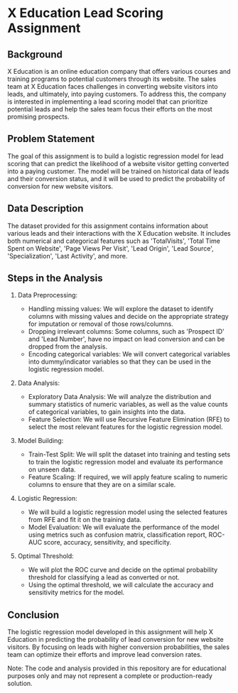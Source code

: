 # X Education Lead Scoring Assignment
## Background
X Education is an online education company that offers various courses and training programs to potential customers through its website. The sales team at X Education faces challenges in converting website visitors into leads, and ultimately, into paying customers. To address this, the company is interested in implementing a lead scoring model that can prioritize potential leads and help the sales team focus their efforts on the most promising prospects.

## Problem Statement
The goal of this assignment is to build a logistic regression model for lead scoring that can predict the likelihood of a website visitor getting converted into a paying customer. The model will be trained on historical data of leads and their conversion status, and it will be used to predict the probability of conversion for new website visitors.

## Data Description
The dataset provided for this assignment contains information about various leads and their interactions with the X Education website. It includes both numerical and categorical features such as 'TotalVisits', 'Total Time Spent on Website', 'Page Views Per Visit', 'Lead Origin', 'Lead Source', 'Specialization', 'Last Activity', and more.

## Steps in the Analysis

1. Data Preprocessing:

	*	Handling missing values: We will explore the dataset to identify columns with missing values and decide on the appropriate strategy for imputation or removal of those rows/columns.
	*	Dropping irrelevant columns: Some columns, such as 'Prospect ID' and 'Lead Number', have no impact on lead conversion and can be dropped from the analysis.
	*	Encoding categorical variables: We will convert categorical variables into dummy/indicator variables so that they can be used in the logistic regression model.
2. Data Analysis:

	*	Exploratory Data Analysis: We will analyze the distribution and summary statistics of numeric variables, as well as the value counts of categorical variables, to gain insights into the data.
	*	Feature Selection: We will use Recursive Feature Elimination (RFE) to select the most relevant features for the logistic regression model.
3. Model Building:

	*	Train-Test Split: We will split the dataset into training and testing sets to train the logistic regression model and evaluate its performance on unseen data.
	*	Feature Scaling: If required, we will apply feature scaling to numeric columns to ensure that they are on a similar scale.
4. Logistic Regression:

	*	We will build a logistic regression model using the selected features from RFE and fit it on the training data.
	*	Model Evaluation: We will evaluate the performance of the model using metrics such as confusion matrix, classification report, ROC-AUC score, accuracy, sensitivity, and specificity.
5. Optimal Threshold:

	*	We will plot the ROC curve and decide on the optimal probability threshold for classifying a lead as converted or not.
	*	Using the optimal threshold, we will calculate the accuracy and sensitivity metrics for the model.

## Conclusion
The logistic regression model developed in this assignment will help X Education in predicting the probability of lead conversion for new website visitors. By focusing on leads with higher conversion probabilities, the sales team can optimize their efforts and improve lead conversion rates.

Note: The code and analysis provided in this repository are for educational purposes only and may not represent a complete or production-ready solution.
